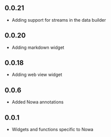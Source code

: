 ## 0.0.21
* Adding support for streams in the data builder

## 0.0.20
* Adding markdown widget

## 0.0.18
* Adding web view widget

## 0.0.6
* Added Nowa annotations


## 0.0.1
* Widgets and functions specific to Nowa
